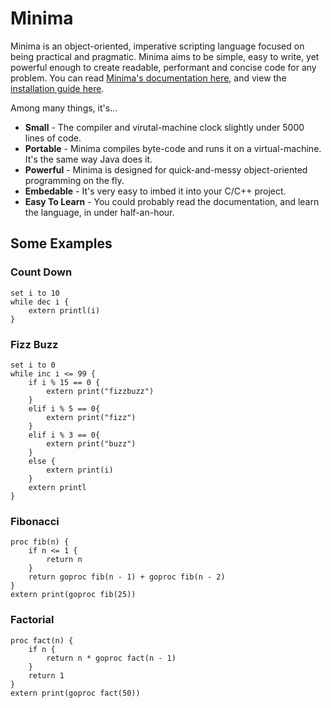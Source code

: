 # Minima
Minima is an object-oriented, imperative scripting language focused on being practical and pragmatic. Minima aims to be simple, easy to write, yet powerful enough to create readable, performant and concise code for any problem. You can read [Minima's documentation here](https://github.com/TheRealMichaelWang/minima/wiki), and view the [installation guide here](https://github.com/TheRealMichaelWang/minima/wiki/Installation).

Among many things, it's...
* **Small** - The compiler and virutal-machine clock slightly under 5000 lines of code. 
* **Portable** - Minima compiles byte-code and runs it on a virtual-machine. It's the same way Java does it.
* **Powerful** - Minima is designed for quick-and-messy object-oriented programming on the fly. 
* **Embedable** - It's very easy to imbed it into your C/C++ project.
* **Easy To Learn** - You could probably read the documentation, and learn the language, in under half-an-hour.

## Some Examples

### Count Down 
```
set i to 10
while dec i {
	extern printl(i)
}
```

### Fizz Buzz
```
set i to 0
while inc i <= 99 {
	if i % 15 == 0 {
		extern print("fizzbuzz")
	}
	elif i % 5 == 0{
		extern print("fizz")
	}
	elif i % 3 == 0{
		extern print("buzz")
	}
	else {
		extern print(i)
	}
	extern printl
}
```

### Fibonacci
```
proc fib(n) {
	if n <= 1 {
		return n
	}
	return goproc fib(n - 1) + goproc fib(n - 2)
}
extern print(goproc fib(25))
```

### Factorial
```
proc fact(n) {
	if n {
		return n * goproc fact(n - 1)
	}
	return 1
}
extern print(goproc fact(50))
```
